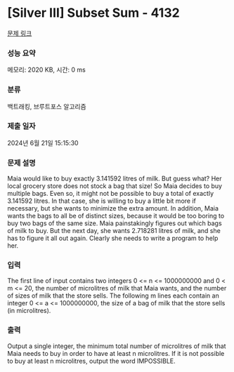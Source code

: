 # [Silver III] Subset Sum - 4132 

[문제 링크](https://www.acmicpc.net/problem/4132) 

### 성능 요약

메모리: 2020 KB, 시간: 0 ms

### 분류

백트래킹, 브루트포스 알고리즘

### 제출 일자

2024년 6월 21일 15:15:30

### 문제 설명

<p>Maia would like to buy exactly 3.141592 litres of milk. But guess what? Her local grocery store does not stock a bag that size! So Maia decides to buy multiple bags. Even so, it might not be possible to buy a total of exactly 3.141592 litres. In that case, she is willing to buy a little bit more if necessary, but she wants to minimize the extra amount. In addition, Maia wants the bags to all be of distinct sizes, because it would be too boring to buy two bags of the same size. Maia painstakingly figures out which bags of milk to buy. But the next day, she wants 2.718281 litres of milk, and she has to figure it all out again. Clearly she needs to write a program to help her.</p>

### 입력 

 <p>The first line of input contains two integers 0 <= n <= 1000000000 and 0 < m <= 20, the number of microlitres of milk that Maia wants, and the number of sizes of milk that the store sells. The following m lines each contain an integer 0 <= a <= 1000000000, the size of a bag of milk that the store sells (in microlitres).</p>

### 출력 

 <p>Output a single integer, the minimum total number of microlitres of milk that Maia needs to buy in order to have at least n microlitres. If it is not possible to buy at least n microlitres, output the word IMPOSSIBLE.</p>

